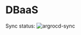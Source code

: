 # DBaaS

Sync status: ![argrocd-sync](https://argocd.doks.myshiny.space/api/badge?name=myshiny-app&revision=true)